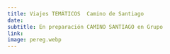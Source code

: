 ```yaml
---
title: Viajes TEMÁTICOS  Camino de Santiago
date:
subtitle: En preparación CAMINO SANTIAGO en Grupo
link:
image: pereg.webp
---
```

